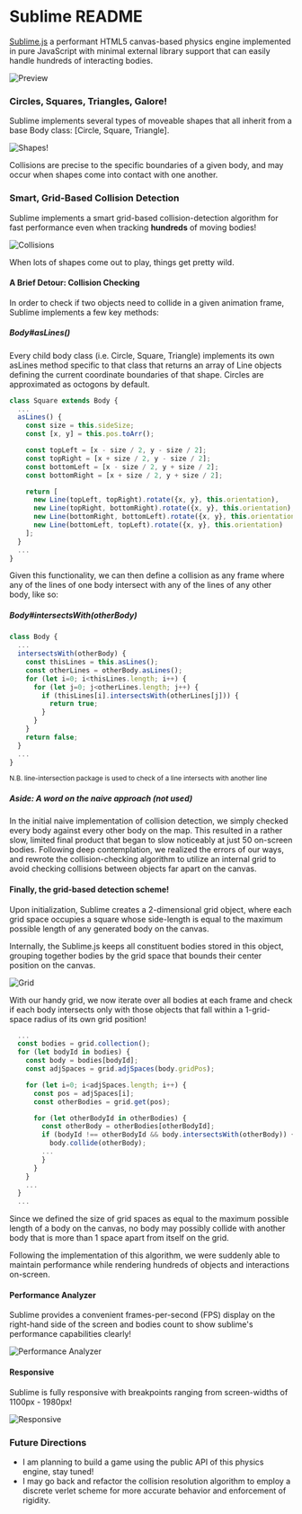 # Sublime README

[Sublime.js](http://www.lukeespina.com/sublime) a performant HTML5 canvas-based physics engine implemented in pure JavaScript with minimal external library support that can easily handle hundreds of interacting bodies.

![Preview](css/sublime.png)

### Circles, Squares, Triangles, Galore!
Sublime implements several types of moveable shapes that all inherit from a base Body class: [Circle, Square, Triangle].  

![Shapes!](css/collisions.gif)

Collisions are precise to the specific boundaries of a given body, and may occur when shapes come into contact with one another.

### Smart, Grid-Based Collision Detection
Sublime implements a smart grid-based collision-detection algorithm for fast performance even when tracking **hundreds** of moving bodies!

![Collisions](css/performant_collisions.gif)

When lots of shapes come out to play, things get pretty wild.

#### A Brief Detour: Collision Checking

In order to check if two objects need to collide in a given animation frame, Sublime implements a few key methods:

##### Body#asLines()
Every child body class (i.e. Circle, Square, Triangle) implements its own asLines method specific to that class that returns an array of Line objects defining the current coordinate boundaries of that shape.  Circles are approximated as octogons by default.

```javascript
class Square extends Body {
  ...
  asLines() {
    const size = this.sideSize;
    const [x, y] = this.pos.toArr();

    const topLeft = [x - size / 2, y - size / 2];
    const topRight = [x + size / 2, y - size / 2];
    const bottomLeft = [x - size / 2, y + size / 2];
    const bottomRight = [x + size / 2, y + size / 2];

    return [
      new Line(topLeft, topRight).rotate({x, y}, this.orientation),
      new Line(topRight, bottomRight).rotate({x, y}, this.orientation),
      new Line(bottomRight, bottomLeft).rotate({x, y}, this.orientation),
      new Line(bottomLeft, topLeft).rotate({x, y}, this.orientation)
    ];
  }
  ...
}
```

Given this functionality, we can then define a collision as any frame where any of the lines of one body intersect with any of the lines of any other body, like so:

##### Body#intersectsWith(otherBody)

```javascript
class Body {
  ...
  intersectsWith(otherBody) {
    const thisLines = this.asLines();
    const otherLines = otherBody.asLines();
    for (let i=0; i<thisLines.length; i++) {
      for (let j=0; j<otherLines.length; j++) {
        if (thisLines[i].intersectsWith(otherLines[j])) {
          return true;
        }
      }
    }
    return false;
  }
  ...
}
```
<sup>N.B. line-intersection package is used to check of a line intersects with another line</sup>

##### Aside: A word on the naive approach (not used)

In the initial naive implementation of collision detection, we simply checked every body against every other body on the map.  This resulted in a rather slow, limited final product that began to slow noticeably at just 50 on-screen bodies.  Following deep contemplation, we realized the errors of our ways, and rewrote the collision-checking algorithm to utilize an internal grid to avoid checking collisions between objects far apart on the canvas.

#### Finally, the grid-based detection scheme!

Upon initialization, Sublime creates a 2-dimensional grid object, where each grid space occupies a square whose side-length is equal to the maximum possible length of any generated body on the canvas.

Internally, the Sublime.js keeps all constituent bodies stored in this object, grouping together bodies by the grid space that bounds their center position on the canvas.

![Grid](css/grid.png)

With our handy grid, we now iterate over all bodies at each frame and check if each body intersects only with those objects that fall within a 1-grid-space radius of its own grid position!  

```javascript
  ...
  const bodies = grid.collection();
  for (let bodyId in bodies) {
    const body = bodies[bodyId];
    const adjSpaces = grid.adjSpaces(body.gridPos);

    for (let i=0; i<adjSpaces.length; i++) {
      const pos = adjSpaces[i];
      const otherBodies = grid.get(pos);

      for (let otherBodyId in otherBodies) {
        const otherBody = otherBodies[otherBodyId];
        if (bodyId !== otherBodyId && body.intersectsWith(otherBody)) {
          body.collide(otherBody);
        ...
        }
      }
    }
    ...
  }
  ...
```

Since we defined the size of grid spaces as equal to the maximum possible length of a body on the canvas, no body may possibly collide with another body that is more than 1 space apart from itself on the grid.

Following the implementation of this algorithm, we were suddenly able to maintain performance while rendering hundreds of objects and interactions on-screen.

#### Performance Analyzer
Sublime provides a convenient frames-per-second (FPS) display on the right-hand side of the screen and bodies count to show sublime's performance capabilities clearly!

![Performance Analyzer](css/performance.png)

#### Responsive
Sublime is fully responsive with breakpoints ranging from screen-widths of 1100px - 1980px!

![Responsive](css/responsive.gif)

### Future Directions
* I am planning to build a game using the public API of this physics engine, stay tuned!
* I may go back and refactor the collision resolution algorithm to employ a discrete verlet scheme for more accurate behavior and enforcement of rigidity.
